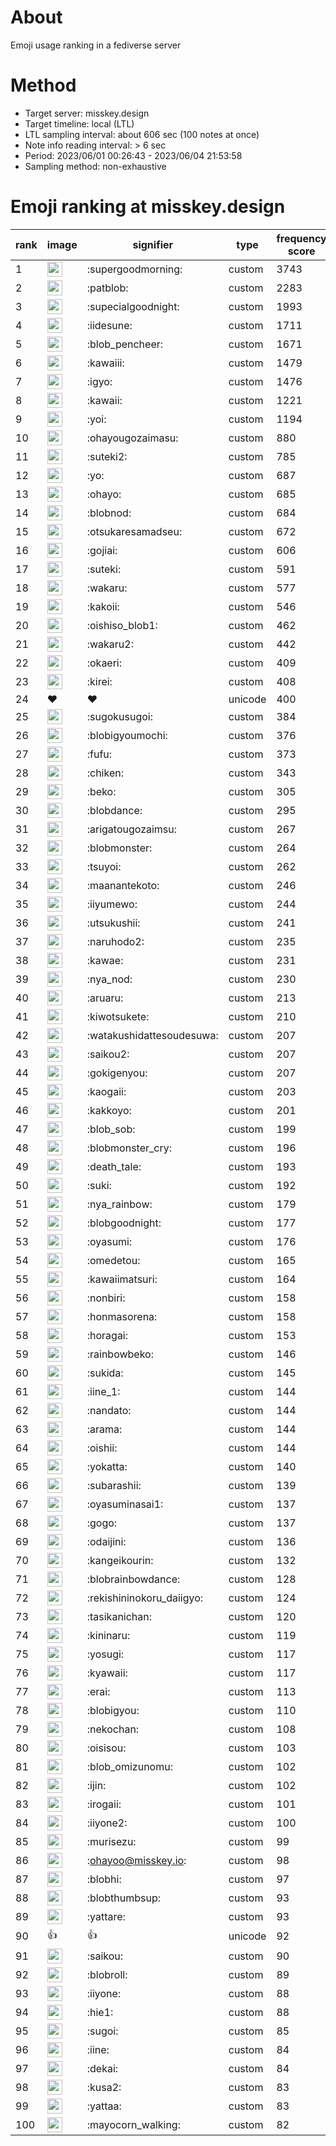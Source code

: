# About
Emoji usage ranking in a fediverse server

# Method
- Target server: misskey.design
- Target timeline: local (LTL)
- LTL sampling interval: about 606 sec (100 notes at once)
- Note info reading interval: > 6 sec
- Period: 2023/06/01 00:26:43 - 2023/06/04 21:53:58 
- Sampling method: non-exhaustive

# Emoji ranking at misskey.design

|rank|image|signifier|type|frequency score|
|----|----|----|----|----|
|1|<img height="24" src="https://misskey.design/emoji/supergoodmorning.webp">|:supergoodmorning:|custom|3743|
|2|<img height="24" src="https://misskey.design/emoji/patblob.webp">|:patblob:|custom|2283|
|3|<img height="24" src="https://misskey.design/emoji/supecialgoodnight.webp">|:supecialgoodnight:|custom|1993|
|4|<img height="24" src="https://misskey.design/emoji/iidesune.webp">|:iidesune:|custom|1711|
|5|<img height="24" src="https://misskey.design/emoji/blob_pencheer.webp">|:blob_pencheer:|custom|1671|
|6|<img height="24" src="https://misskey.design/emoji/kawaiii.webp">|:kawaiii:|custom|1479|
|7|<img height="24" src="https://misskey.design/emoji/igyo.webp">|:igyo:|custom|1476|
|8|<img height="24" src="https://misskey.design/emoji/kawaii.webp">|:kawaii:|custom|1221|
|9|<img height="24" src="https://misskey.design/emoji/yoi.webp">|:yoi:|custom|1194|
|10|<img height="24" src="https://misskey.design/emoji/ohayougozaimasu.webp">|:ohayougozaimasu:|custom|880|
|11|<img height="24" src="https://misskey.design/emoji/suteki2.webp">|:suteki2:|custom|785|
|12|<img height="24" src="https://misskey.design/emoji/yo.webp">|:yo:|custom|687|
|13|<img height="24" src="https://misskey.design/emoji/ohayo.webp">|:ohayo:|custom|685|
|14|<img height="24" src="https://misskey.design/emoji/blobnod.webp">|:blobnod:|custom|684|
|15|<img height="24" src="https://misskey.design/emoji/otsukaresamadseu.webp">|:otsukaresamadseu:|custom|672|
|16|<img height="24" src="https://misskey.design/emoji/gojiai.webp">|:gojiai:|custom|606|
|17|<img height="24" src="https://misskey.design/emoji/suteki.webp">|:suteki:|custom|591|
|18|<img height="24" src="https://misskey.design/emoji/wakaru.webp">|:wakaru:|custom|577|
|19|<img height="24" src="https://misskey.design/emoji/kakoii.webp">|:kakoii:|custom|546|
|20|<img height="24" src="https://misskey.design/emoji/oishiso_blob1.webp">|:oishiso_blob1:|custom|462|
|21|<img height="24" src="https://misskey.design/emoji/wakaru2.webp">|:wakaru2:|custom|442|
|22|<img height="24" src="https://misskey.design/emoji/okaeri.webp">|:okaeri:|custom|409|
|23|<img height="24" src="https://misskey.design/emoji/kirei.webp">|:kirei:|custom|408|
|24|❤|❤|unicode|400|
|25|<img height="24" src="https://misskey.design/emoji/sugokusugoi.webp">|:sugokusugoi:|custom|384|
|26|<img height="24" src="https://misskey.design/emoji/blobigyoumochi.webp">|:blobigyoumochi:|custom|376|
|27|<img height="24" src="https://misskey.design/emoji/fufu.webp">|:fufu:|custom|373|
|28|<img height="24" src="https://misskey.design/emoji/chiken.webp">|:chiken:|custom|343|
|29|<img height="24" src="https://misskey.design/emoji/beko.webp">|:beko:|custom|305|
|30|<img height="24" src="https://misskey.design/emoji/blobdance.webp">|:blobdance:|custom|295|
|31|<img height="24" src="https://misskey.design/emoji/arigatougozaimsu.webp">|:arigatougozaimsu:|custom|267|
|32|<img height="24" src="https://misskey.design/emoji/blobmonster.webp">|:blobmonster:|custom|264|
|33|<img height="24" src="https://misskey.design/emoji/tsuyoi.webp">|:tsuyoi:|custom|262|
|34|<img height="24" src="https://misskey.design/emoji/maanantekoto.webp">|:maanantekoto:|custom|246|
|35|<img height="24" src="https://misskey.design/emoji/iiyumewo.webp">|:iiyumewo:|custom|244|
|36|<img height="24" src="https://misskey.design/emoji/utsukushii.webp">|:utsukushii:|custom|241|
|37|<img height="24" src="https://misskey.design/emoji/naruhodo2.webp">|:naruhodo2:|custom|235|
|38|<img height="24" src="https://misskey.design/emoji/kawae.webp">|:kawae:|custom|231|
|39|<img height="24" src="https://misskey.design/emoji/nya_nod.webp">|:nya_nod:|custom|230|
|40|<img height="24" src="https://misskey.design/emoji/aruaru.webp">|:aruaru:|custom|213|
|41|<img height="24" src="https://misskey.design/emoji/kiwotsukete.webp">|:kiwotsukete:|custom|210|
|42|<img height="24" src="https://misskey.design/emoji/watakushidattesoudesuwa.webp">|:watakushidattesoudesuwa:|custom|207|
|43|<img height="24" src="https://misskey.design/emoji/saikou2.webp">|:saikou2:|custom|207|
|44|<img height="24" src="https://misskey.design/emoji/gokigenyou.webp">|:gokigenyou:|custom|207|
|45|<img height="24" src="https://misskey.design/emoji/kaogaii.webp">|:kaogaii:|custom|203|
|46|<img height="24" src="https://misskey.design/emoji/kakkoyo.webp">|:kakkoyo:|custom|201|
|47|<img height="24" src="https://misskey.design/emoji/blob_sob.webp">|:blob_sob:|custom|199|
|48|<img height="24" src="https://misskey.design/emoji/blobmonster_cry.webp">|:blobmonster_cry:|custom|196|
|49|<img height="24" src="https://misskey.design/emoji/death_tale.webp">|:death_tale:|custom|193|
|50|<img height="24" src="https://misskey.design/emoji/suki.webp">|:suki:|custom|192|
|51|<img height="24" src="https://misskey.design/emoji/nya_rainbow.webp">|:nya_rainbow:|custom|179|
|52|<img height="24" src="https://misskey.design/emoji/blobgoodnight.webp">|:blobgoodnight:|custom|177|
|53|<img height="24" src="https://misskey.design/emoji/oyasumi.webp">|:oyasumi:|custom|176|
|54|<img height="24" src="https://misskey.design/emoji/omedetou.webp">|:omedetou:|custom|165|
|55|<img height="24" src="https://misskey.design/emoji/kawaiimatsuri.webp">|:kawaiimatsuri:|custom|164|
|56|<img height="24" src="https://misskey.design/emoji/nonbiri.webp">|:nonbiri:|custom|158|
|57|<img height="24" src="https://misskey.design/emoji/honmasorena.webp">|:honmasorena:|custom|158|
|58|<img height="24" src="https://misskey.design/emoji/horagai.webp">|:horagai:|custom|153|
|59|<img height="24" src="https://misskey.design/emoji/rainbowbeko.webp">|:rainbowbeko:|custom|146|
|60|<img height="24" src="https://misskey.design/emoji/sukida.webp">|:sukida:|custom|145|
|61|<img height="24" src="https://misskey.design/emoji/iine_1.webp">|:iine_1:|custom|144|
|62|<img height="24" src="https://misskey.design/emoji/nandato.webp">|:nandato:|custom|144|
|63|<img height="24" src="https://misskey.design/emoji/arama.webp">|:arama:|custom|144|
|64|<img height="24" src="https://misskey.design/emoji/oishii.webp">|:oishii:|custom|144|
|65|<img height="24" src="https://misskey.design/emoji/yokatta.webp">|:yokatta:|custom|140|
|66|<img height="24" src="https://misskey.design/emoji/subarashii.webp">|:subarashii:|custom|139|
|67|<img height="24" src="https://misskey.design/emoji/oyasuminasai1.webp">|:oyasuminasai1:|custom|137|
|68|<img height="24" src="https://misskey.design/emoji/gogo.webp">|:gogo:|custom|137|
|69|<img height="24" src="https://misskey.design/emoji/odaijini.webp">|:odaijini:|custom|136|
|70|<img height="24" src="https://misskey.design/emoji/kangeikourin.webp">|:kangeikourin:|custom|132|
|71|<img height="24" src="https://misskey.design/emoji/blobrainbowdance.webp">|:blobrainbowdance:|custom|128|
|72|<img height="24" src="https://misskey.design/emoji/rekishininokoru_daiigyo.webp">|:rekishininokoru_daiigyo:|custom|124|
|73|<img height="24" src="https://misskey.design/emoji/tasikanichan.webp">|:tasikanichan:|custom|120|
|74|<img height="24" src="https://misskey.design/emoji/kininaru.webp">|:kininaru:|custom|119|
|75|<img height="24" src="https://misskey.design/emoji/yosugi.webp">|:yosugi:|custom|117|
|76|<img height="24" src="https://misskey.design/emoji/kyawaii.webp">|:kyawaii:|custom|117|
|77|<img height="24" src="https://misskey.design/emoji/erai.webp">|:erai:|custom|113|
|78|<img height="24" src="https://misskey.design/emoji/blobigyou.webp">|:blobigyou:|custom|110|
|79|<img height="24" src="https://misskey.design/emoji/nekochan.webp">|:nekochan:|custom|108|
|80|<img height="24" src="https://misskey.design/emoji/oisisou.webp">|:oisisou:|custom|103|
|81|<img height="24" src="https://misskey.design/emoji/blob_omizunomu.webp">|:blob_omizunomu:|custom|102|
|82|<img height="24" src="https://misskey.design/emoji/ijin.webp">|:ijin:|custom|102|
|83|<img height="24" src="https://misskey.design/emoji/irogaii.webp">|:irogaii:|custom|101|
|84|<img height="24" src="https://misskey.design/emoji/iiyone2.webp">|:iiyone2:|custom|100|
|85|<img height="24" src="https://misskey.design/emoji/murisezu.webp">|:murisezu:|custom|99|
|86|<img height="24" src="https://misskey.design/emoji/ohayoo.webp">|:ohayoo@misskey.io:|custom|98|
|87|<img height="24" src="https://misskey.design/emoji/blobhi.webp">|:blobhi:|custom|97|
|88|<img height="24" src="https://misskey.design/emoji/blobthumbsup.webp">|:blobthumbsup:|custom|93|
|89|<img height="24" src="https://misskey.design/emoji/yattare.webp">|:yattare:|custom|93|
|90|👍|👍|unicode|92|
|91|<img height="24" src="https://misskey.design/emoji/saikou.webp">|:saikou:|custom|90|
|92|<img height="24" src="https://misskey.design/emoji/blobroll.webp">|:blobroll:|custom|89|
|93|<img height="24" src="https://misskey.design/emoji/iiyone.webp">|:iiyone:|custom|88|
|94|<img height="24" src="https://misskey.design/emoji/hie1.webp">|:hie1:|custom|88|
|95|<img height="24" src="https://misskey.design/emoji/sugoi.webp">|:sugoi:|custom|85|
|96|<img height="24" src="https://misskey.design/emoji/iine.webp">|:iine:|custom|84|
|97|<img height="24" src="https://misskey.design/emoji/dekai.webp">|:dekai:|custom|84|
|98|<img height="24" src="https://misskey.design/emoji/kusa2.webp">|:kusa2:|custom|83|
|99|<img height="24" src="https://misskey.design/emoji/yattaa.webp">|:yattaa:|custom|83|
|100|<img height="24" src="https://misskey.design/emoji/mayocorn_walking.webp">|:mayocorn_walking:|custom|82|
